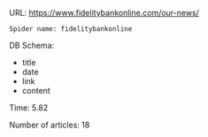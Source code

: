 URL: https://www.fidelitybankonline.com/our-news/

    Spider name: fidelitybankonline

DB Schema:
- title
- date
- link
- content

Time: 5.82

Number of articles: 18
